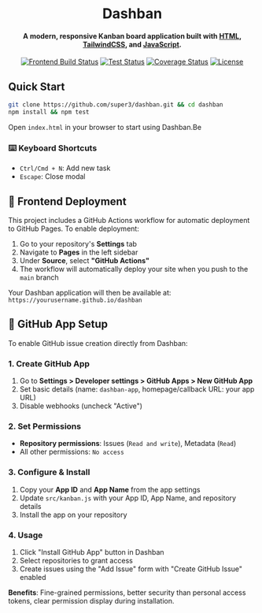 <h1 align="center">
  Dashban
  <br>
</h1>

<h4 align="center">A modern, responsive Kanban board application built with <a href="https://developer.mozilla.org/en-US/docs/Web/HTML">HTML</a>, <a href="https://tailwindcss.com">TailwindCSS</a>, and <a href="https://developer.mozilla.org/en-US/docs/Web/JavaScript">JavaScript</a>.</h4>

<div align="center">

[![Frontend Build Status](https://img.shields.io/github/actions/workflow/status/super3/dashban/frontend.yml?label=frontend)](https://github.com/super3/dashban/actions/workflows/frontend.yml)
[![Test Status](https://img.shields.io/github/actions/workflow/status/super3/dashban/test.yml?label=tests)](https://github.com/super3/dashban/actions/workflows/test.yml)
[![Coverage Status](https://coveralls.io/repos/github/super3/dashban/badge.svg?branch=main)](https://coveralls.io/github/super3/dashban?branch=main)
[![License](https://img.shields.io/badge/license-MIT-blue.svg?label=license)](https://github.com/super3/dashban/blob/main/LICENSE)

</div>

## Quick Start
```bash
git clone https://github.com/super3/dashban.git && cd dashban
npm install && npm test
```
Open `index.html` in your browser to start using Dashban.Be

### ⌨️ Keyboard Shortcuts
- `Ctrl/Cmd + N`: Add new task
- `Escape`: Close modal

## 🚀 Frontend Deployment

This project includes a GitHub Actions workflow for automatic deployment to GitHub Pages. To enable deployment:

1. Go to your repository's **Settings** tab
2. Navigate to **Pages** in the left sidebar
3. Under **Source**, select **"GitHub Actions"**
4. The workflow will automatically deploy your site when you push to the `main` branch

Your Dashban application will then be available at: `https://yourusername.github.io/dashban`

## 🔧 GitHub App Setup

To enable GitHub issue creation directly from Dashban:

### 1. Create GitHub App
1. Go to **Settings > Developer settings > GitHub Apps > New GitHub App**
2. Set basic details (name: `dashban-app`, homepage/callback URL: your app URL)
3. Disable webhooks (uncheck "Active")

### 2. Set Permissions
- **Repository permissions**: Issues (`Read and write`), Metadata (`Read`)
- All other permissions: `No access`

### 3. Configure & Install
1. Copy your **App ID** and **App Name** from the app settings
2. Update `src/kanban.js` with your App ID, App Name, and repository details
3. Install the app on your repository

### 4. Usage
1. Click "Install GitHub App" button in Dashban
2. Select repositories to grant access
3. Create issues using the "Add Issue" form with "Create GitHub Issue" enabled

**Benefits**: Fine-grained permissions, better security than personal access tokens, clear permission display during installation.
